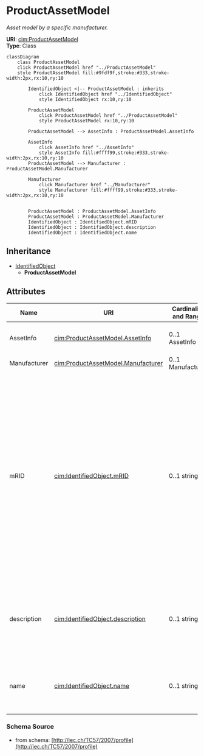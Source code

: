 # ProductAssetModel

_Asset model by a specific manufacturer._

**URI**: [cim:ProductAssetModel](http://iec.ch/TC57/CIM-generic#ProductAssetModel)<br />
**Type**: Class

```mermaid
classDiagram
    class ProductAssetModel
    click ProductAssetModel href "../ProductAssetModel"
    style ProductAssetModel fill:#9fdf9f,stroke:#333,stroke-width:2px,rx:10,ry:10

        IdentifiedObject <|-- ProductAssetModel : inherits
            click IdentifiedObject href "../IdentifiedObject"
            style IdentifiedObject rx:10,ry:10

        ProductAssetModel
            click ProductAssetModel href "../ProductAssetModel"
            style ProductAssetModel rx:10,ry:10

        ProductAssetModel --> AssetInfo : ProductAssetModel.AssetInfo

        AssetInfo
            click AssetInfo href "../AssetInfo"
            style AssetInfo fill:#ffff99,stroke:#333,stroke-width:2px,rx:10,ry:10
        ProductAssetModel --> Manufacturer : ProductAssetModel.Manufacturer

        Manufacturer
            click Manufacturer href "../Manufacturer"
            style Manufacturer fill:#ffff99,stroke:#333,stroke-width:2px,rx:10,ry:10


        ProductAssetModel : ProductAssetModel.AssetInfo
        ProductAssetModel : ProductAssetModel.Manufacturer
        IdentifiedObject : IdentifiedObject.mRID
        IdentifiedObject : IdentifiedObject.description
        IdentifiedObject : IdentifiedObject.name
```

## Inheritance
* [IdentifiedObject](IdentifiedObject.md)
    * **ProductAssetModel**

## Attributes
| Name | URI | Cardinality and Range | Description | Inheritance |
| ---  | --- | --- | --- | --- |
| AssetInfo | [cim:ProductAssetModel.AssetInfo](http://iec.ch/TC57/CIM-generic#ProductAssetModel.AssetInfo) | 0..1 AssetInfo | Asset information (nameplate) for this product asset model. | direct |
| Manufacturer | [cim:ProductAssetModel.Manufacturer](http://iec.ch/TC57/CIM-generic#ProductAssetModel.Manufacturer) | 0..1 Manufacturer | Manufacturer of this asset model. | direct |
| mRID | [cim:IdentifiedObject.mRID](http://iec.ch/TC57/CIM-generic#IdentifiedObject.mRID) | 0..1 string | Master resource identifier issued by a model authority. The mRID is unique within an exchange context. Global uniqueness is easily achieved by using a UUID, as specified in IETF RFC 4122, for the mRID. The use of UUID is strongly recommended.For CIMXML data files in RDF syntax conforming to IEC 61970-552, the mRID is mapped to rdf:ID or rdf:about attributes that identify CIM object elements. | IdentifiedObject |
| description | [cim:IdentifiedObject.description](http://iec.ch/TC57/CIM-generic#IdentifiedObject.description) | 0..1 string | The description is a free human readable text describing or naming the object. It may be non unique and may not correlate to a naming hierarchy. | IdentifiedObject |
| name | [cim:IdentifiedObject.name](http://iec.ch/TC57/CIM-generic#IdentifiedObject.name) | 0..1 string | The name is any free human readable and possibly non unique text naming the object. | IdentifiedObject |

### Schema Source
* from schema: [http://iec.ch/TC57/2007/profile](http://iec.ch/TC57/2007/profile)
